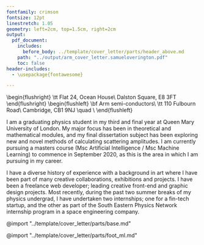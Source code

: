 ```yaml
---
fontfamily: crimson
fontsize: 12pt
linestretch: 1.05
geometry: left=2cm, top=1.5cm, right=2cm
output:
  pdf_document:
    includes:
      before_body: ../template/cover_letter/parts/header_above.md
    path: "../output/arm_cover_letter.samueloverington.pdf"
    toc: false
header-includes:
  - \usepackage{fontawesome}

---
```

\begin{flushright}
\tt Flat 24, Ocean House\\
Dalston Square, E8 3FT
\end{flushright}
\begin{flushleft}
\bf Arm semi-conductors\\
\tt 110 Fulbourn Road\\
Cambridge, CB1 9NJ
\quad \\
\end{flushleft}

<!-- # SELF INTRODUCTION -->
<!-- The “Intro” Paragraph – Grab the reader’s attention. Introduce yourself, & state why you’re a good fit.  -->
<!-- I am a final year undergraduate physics student at Queen Mary, University of London, with a passion for creativity, science and software engineering. -->
I am a graduating physics student in my third and final year at Queen Mary University of London. My major focus has been in theoretical and mathematical modules, and my final dissertation subject has been exploring new and novel methods of calculating scattering amplitudes.  I am currently pursuing a masters course (Msc Artificial Intelligence / Msc Machine Learning) to commence in September 2020, as this is the area in which I am pursuing in my career.

I have a diverse history of experience with a background in art where I have been part of many creative collaborations, exhibitions and projects. I have been a freelance web developer; leading creative front-end and graphic design projects. Most recently, during the past two summer breaks of my physics undergrad, I have undertaken two internships; one for a fin-tech startup, and the other as part of the South Eastern Physics Network internship program in a space engineering company.
<!--
 with dancers exploring the relationship between drawing, motion and dance.
 -->

@import "../template/cover_letter/parts/base.md"

@import "../template/cover_letter/parts/foot_ml.md"
